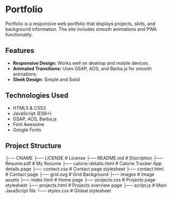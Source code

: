 # Portfolio

 Portfolio is a responsive web portfolio that displays projects, skills, and background information. The site includes smooth animations and PWA functionality.

## Features

- **Responsive Design:** Works well on desktop and mobile devices.
- **Animated Transitions:** Uses GSAP, AOS, and Barba.js for smooth animations.
- **Sleek Design:** Simple and Solid

## Technologies Used

- HTML5 & CSS3
- JavaScript (ES6+)
- GSAP, AOS, Barba.js
- Font Awesome
- Google Fonts

## Project Structure

├── CNAME
├── LICENSE                # License
├── README.md              # Discription
├── Resume.pdf             # My Resume
├── calorie-details.html   # Calorie Tracker App details page
├── contact.css            # Contact page stylesheet
├── contact.html           # Contact page
├── grid.svg               # Grid Background
├── images                 # Image assets
├── index.html             # Home page
├── projects.css           # Projects page stylesheet
├── projects.html          # Projects overview page
├── script.js              # Main JavaScript file
└── styles.css             # Global stylesheet 